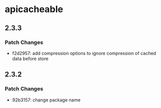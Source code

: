 # apicacheable

## 2.3.3

### Patch Changes

- f2d2957: add compression options to ignore compression of cached data before store

## 2.3.2

### Patch Changes

- 92b3157: change package name
